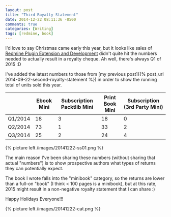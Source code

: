 ```yaml
---
layout: post
title: "Third Royalty Statement"
date: 2014-12-22 08:11:36 -0500
comments: true
categories: [Writing]
tags: [redmine, book]
---
```


I'd love to say Christmas came early this year, but it looks like sales of [Redmine Plugin Extension and Development](http://www.packtpub.com/redmine-plugin-extension-and-development/book) didn't quite hit the numbers needed to actually result in a royalty cheque. Ah well, there's always Q1 of 2015 :D

I've added the latest numbers to those from [my previous post]({% post_url 2014-09-22-second-royalty-statement %}) in order to show the running total of units sold this year.

| |Ebook Mini|Subscription Packtlib Mini|Print Book Mini|Subscription (3rd Party Mini)|
|-|----------|--------------------------|---------------|-----------------------------|
|Q1/2014|18|3|18|0|
|Q2/2014|73|1|33|2|
|Q3/2014|25|2|24|4|

<!-- more -->

{% picture left /images/20141222-ss01.png %}

The main reason I've been sharing these numbers (without sharing that actual "numbers") is to show prospective authors what types of returns they can potentially expect.

The book I wrote falls into the "minibook" category, so the returns are lower than a full-on "book" (I think < 100 pages is a minibook), but at this rate, 2015 might result in a non-negative royalty statement that I can share :)

Happy Holidays Everyone!!!

{% picture left /images/20141222-cat.png %}
